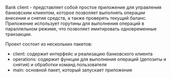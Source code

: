 Bank client - представляет собой простое приложение для управления банковским клиентом, которое позволяет выполнять операции внесения и снятия средств, а также проверять текущий баланс. Приложение использует горутины для выполнения операций в параллельном режиме, что позволяет имитировать одновременные транзакции.

Проект состоит из нескольких пакетов:

+ client: содержит интерфейс и реализацию банковского клиента
+ operations: содержит функции для выполнения операций (депозиты и снятия) и обработки команд пользователя
+ main: основной пакет, который запускает приложение
